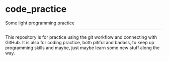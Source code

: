 # code_practice
Some light programming practice

--------------------------------------

This repository is for practice using the git workflow and connecting with GitHub. It is also for coding practice, both pitiful and badass, to keep up programming skills and maybe, just maybe learn some new stuff along the way.
